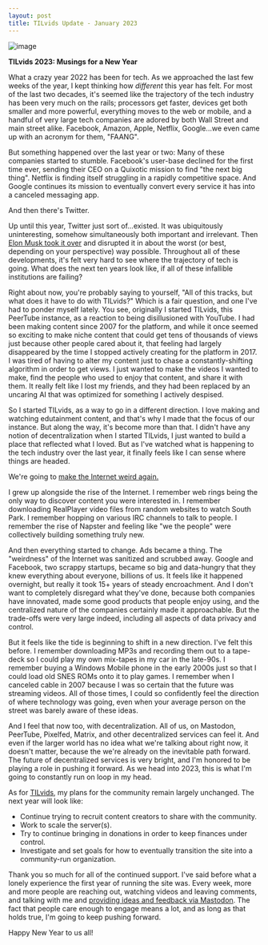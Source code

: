 ```yaml
---
layout: post
title: TILvids Update - January 2023
---
```


![image](https://user-images.githubusercontent.com/69435791/210095113-7ade6c08-16aa-4186-85b5-0e4fbb8075cb.png)

**TILvids 2023: Musings for a New Year**

What a crazy year 2022 has been for tech. As we approached the last few weeks of the year, I kept thinking how *different* this year has felt. For most of the last two decades, it's seemed like the trajectory of the tech industry has been very much on the rails; processors get faster, devices get both smaller and more powerful, everything moves to the web or mobile, and a handful of very large tech companies are adored by both Wall Street and main street alike. Facebook, Amazon, Apple, Netflix, Google...we even came up with an acronym for them, "FAANG".

But something happened over the last year or two: Many of these companies started to stumble. Facebook's user-base declined for the first time ever, sending their CEO on a Quixotic mission to find "the next big thing". Netflix is finding itself struggling in a rapidly competitive space. And Google continues its mission to eventually convert every service it has into a canceled messaging app.

And then there's Twitter.

Up until this year, Twitter just sort of...existed. It was ubiquitously uninteresting, somehow simultaneously both important and irrelevant. Then [Elon Musk took it over](https://www.reuters.com/technology/exclusive-where-did-tweeters-go-twitter-is-losing-its-most-active-users-internal-2022-10-25/) and disrupted it in about the worst (or best, depending on your perspective) way possible. Throughout all of these developments, it's felt very hard to see where the trajectory of tech is going. What does the next ten years look like, if all of these infallible institutions are failing?

Right about now, you're probably saying to yourself, "All of this tracks, but what does it have to do with TILvids?" Which is a fair question, and one I've had to ponder myself lately. You see, originally I started TILvids, this PeerTube instance, as a reaction to being disillusioned with YouTube. I had been making content since 2007 for the platform, and while it once seemed so exciting to make niche content that could get tens of thousands of views just because other people cared about it, that feeling had largely disappeared by the time I stopped actively creating for the platform in 2017. I was tired of having to alter my content just to chase a constantly-shifting algorithm in order to get views. I just wanted to make the videos I wanted to make, find the people who used to enjoy that content, and share it with them. It really felt like I lost my friends, and they had been replaced by an uncaring AI that was optimized for something I actively despised.

So I started TILvids, as a way to go in a different direction. I love making and watching edutainment content, and that's why I made that the focus of our instance. But along the way, it's become more than that. I didn't have any notion of decentralization when I started TILvids, I just wanted to build a place that reflected what I loved. But as I've watched what is happening to the tech industry over the last year, it finally feels like I can sense where things are headed.

We're going to [make the Internet weird again.](https://jarredsumner.com/codeblog/)

I grew up alongside the rise of the Internet. I remember web rings being the only way to discover content you were interested in. I remember downloading RealPlayer video files from random websites to watch South Park. I remember hopping on various IRC channels to talk to people. I remember the rise of Napster and feeling like "we the people" were collectively building something truly new.

And then everything started to change. Ads became a thing. The "weirdness" of the Internet was sanitized and scrubbed away. Google and Facebook, two scrappy startups, became so big and data-hungry that they knew everything about everyone, billions of us. It feels like it happened overnight, but really it took 15+ years of steady encroachment. And I don't want to completely disregard what they've done, because both companies have innovated, made some good products that people enjoy using, and the centralized nature of the companies certainly made it approachable. But the trade-offs were very large indeed, including all aspects of data privacy and control.

But it feels like the tide is beginning to shift in a new direction. I've felt this before. I remember downloading MP3s and recording them out to a tape-deck so I could play my own mix-tapes in my car in the late-90s. I remember buying a Windows Mobile phone in the early 2000s just so that I could load old SNES ROMs onto it to play games. I remember when I canceled cable in 2007 because I was so certain that the future was streaming videos. All of those times, I could so confidently feel the direction of where technology was going, even when your average person on the street was barely aware of these ideas.

And I feel that now too, with decentralization. All of us, on Mastodon, PeerTube, Pixelfed, Matrix, and other decentralized services can feel it. And even if the larger world has no idea what we're talking about right now, it doesn't matter, because the we're already on the inevitable path forward. The future of decentralized services is very bright, and I'm honored to be playing a role in pushing it forward. As we head into 2023, this is what I'm going to constantly run on loop in my head.

As for [TILvids](https://tilvids.com), my plans for the community remain largely unchanged. The next year will look like:

- Continue trying to recruit content creators to share with the community.
- Work to scale the server(s).
- Try to continue bringing in donations in order to keep finances under control.
- Investigate and set goals for how to eventually transition the site into a community-run organization.

Thank you so much for all of the continued support. I've said before what a lonely experience the first year of running the site was. Every week, more and more people are reaching out, watching videos and leaving comments, and talking with me and [providing ideas and feedback via Mastodon](https://mstdn.social/@tilvids). The fact that people care enough to engage means a lot, and as long as that holds true, I'm going to keep pushing forward.

Happy New Year to us all!
